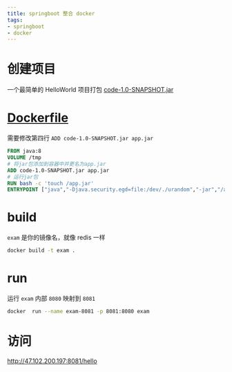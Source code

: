 ```yaml
---
title: springboot 整合 docker 
tags:
- springboot
- docker
---
```


# 创建项目

一个最简单的 HelloWorld 项目打包  [code-1.0-SNAPSHOT.jar](data\code\target\code-1.0-SNAPSHOT.jar) 



#  [Dockerfile](..\..\Dockerfile) 

需要修改第四行 `ADD code-1.0-SNAPSHOT.jar app.jar` 

```dockerfile
FROM java:8
VOLUME /tmp 
# 将jar包添加到容器中并更名为app.jar
ADD code-1.0-SNAPSHOT.jar app.jar 
# 运行jar包
RUN bash -c 'touch /app.jar'
ENTRYPOINT ["java","-Djava.security.egd=file:/dev/./urandom","-jar","/app.jar"]

```

# build

`exam` 是你的镜像名，就像 redis 一样

```sh
docker build -t exam .
```

# run

运行 `exam` 内部 `8080` 映射到 `8081` 

```sh
docker  run --name exam-8081 -p 8081:8080 exam
```

# 访问

http://47.102.200.197:8081/hello





















